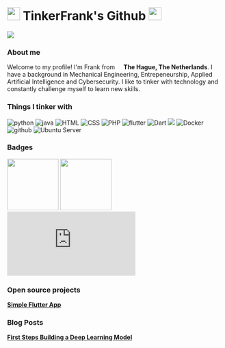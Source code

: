 <h1><img src="https://emojis.slackmojis.com/emojis/images/1643514596/5999/meow_party.gif?1643514596" width="30"/> TinkerFrank's Github <img src="https://emojis.slackmojis.com/emojis/images/1643514596/5999/meow_party.gif?1643514596" width="30"/>
</h1> 
<p>
<a href="https://www.frankchristian.nl/" target="_blank"><img src="https://img.shields.io/badge/Wordpress-21759B?style=for-the-badge&logo=wordpress&logoColor=white"/></a>
</p>
<h3> About me </h3>
<p>Welcome to my profile! I'm Frank from <img src="https://emojis.slackmojis.com/emojis/images/1620256953/36224/dutch.png?1620256953" width="13"/><b> The Hague, The Netherlands</b>. I have a background in Mechanical Engineering, Entrepeneurship, Applied Artificial Intelligence and Cybersecurity. I like to tinker with technology and constantly challenge myself to learn new skills. </p>
<h3>Things I tinker with</h3>
<p>
  <img alt="python" src="https://img.shields.io/badge/Python-3776AB?style=for-the-badge&logo=python&logoColor=white" />
  <img alt="java" src="https://img.shields.io/badge/Java-ED8B00?style=for-the-badge&logo=openjdk&logoColor=white"/>
  <img alt="HTML" src="https://img.shields.io/badge/HTML-239120?style=for-the-badge&logo=html5&logoColor=white"/>
  <img alt="CSS" src="https://img.shields.io/badge/CSS-239120?&style=for-the-badge&logo=css3&logoColor=white"/>
  <img alt="PHP" src="https://img.shields.io/badge/PHP-777BB4?style=for-the-badge&logo=php&logoColor=white"/>
  <img alt="flutter" src="https://img.shields.io/badge/Flutter-02569B?style=for-the-badge&logo=flutter&logoColor=white"/>
  <img alt="Dart" src="https://img.shields.io/badge/Dart-02569B?style=for-the-badge&logo=Dart&logoColor=white"/>
  <img atl="SQLite" src="https://img.shields.io/badge/SQLite-07405E?style=for-the-badge&logo=sqlite&logoColor=white"/>
  <img alt="Docker" src="https://img.shields.io/badge/-Docker-46a2f1?style=for-the-badge&logo=docker&logoColor=white" />
  <img alt="github" src="https://img.shields.io/badge/-Github-2088FF?style=for-the-badge&logo=github&logoColor=white" />
  <img alt="Ubuntu Server" src="https://img.shields.io/badge/Ubuntu-E95420?style=for-the-badge&logo=ubuntu&logoColor=white" />
  
</p>
<h3> Badges </h3>
<p>
<img src=https://images.credly.com/size/340x340/images/0bf0f2da-a699-4c82-82e2-56dcf1f2e1c7/image.png  width="120" height="120" />
<img src=https://images.credly.com/size/220x220/images/5bdd6a39-3e03-4444-9510-ecff80c9ce79/image.png  width="120" height="120" />
<iframe src="https://tryhackme.com/api/v2/badges/public-profile?userPublicId=2093825" style='border:none;'></iframe>
</p>
</p>
<h3>Open source projects</h3>
      <td><a href="https://github.com/TinkerFrank/Flutter-Health-App"><b>Simple Flutter App</b></a></td>
<h3>Blog Posts</h3>
      <td><a href="https://www.frankchristian.nl/index.php/2023/01/23/first-steps-building-a-deep-learning-model/"><b>First Steps Building a Deep Learning Model</b></a></td>
